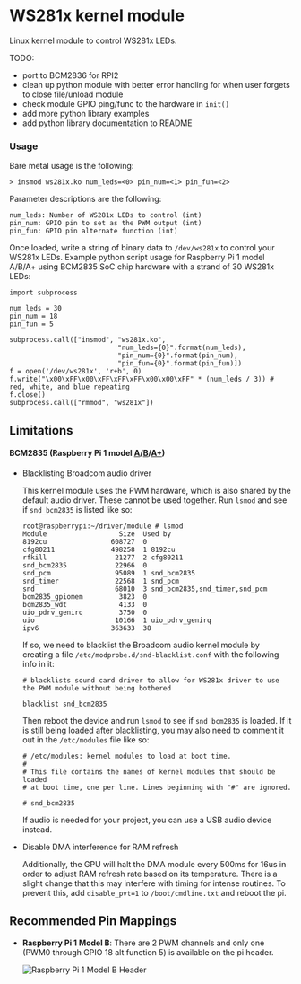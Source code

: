 # WS281x kernel module
Linux kernel module to control WS281x LEDs.

TODO:
- port to BCM2836 for RPI2
- clean up python module with better error handling for when user forgets to close file/unload module
- check module GPIO ping/func to the hardware in `init()`
- add more python library examples
- add python library documentation to README

### Usage
Bare metal usage is the following:

```
> insmod ws281x.ko num_leds=<0> pin_num=<1> pin_fun=<2>
```

Parameter descriptions are the following:

```
num_leds: Number of WS281x LEDs to control (int)
pin_num: GPIO pin to set as the PWM output (int)
pin_fun: GPIO pin alternate function (int)
```

Once loaded, write a string of binary data to `/dev/ws281x` to control your WS281x LEDs. Example python script usage for Raspberry Pi 1 model A/B/A+ using BCM2835 SoC chip hardware with a strand of 30 WS281x LEDs:

```
import subprocess

num_leds = 30
pin_num = 18
pin_fun = 5

subprocess.call(["insmod", "ws281x.ko",
                           "num_leds={0}".format(num_leds),
                           "pin_num={0}".format(pin_num),
                           "pin_fun={0}".format(pin_fun)])
f = open('/dev/ws281x', 'r+b', 0)
f.write("\x00\xFF\x00\xFF\xFF\xFF\x00\x00\xFF" * (num_leds / 3)) # red, white, and blue repeating
f.close()
subprocess.call(["rmmod", "ws281x"])
```

## Limitations

#### **BCM2835 (Raspberry Pi 1 model [A](https://www.raspberrypi.org/products/model-a/)/[B](https://www.raspberrypi.org/products/model-b/)/[A+](https://www.raspberrypi.org/products/model-a-plus/))**

- Blacklisting Broadcom audio driver

  This kernel module uses the PWM hardware, which is also shared by the default audio driver. These cannot be used together. Run `lsmod` and see if `snd_bcm2835` is listed like so:
  ```
  root@raspberrypi:~/driver/module # lsmod
  Module                  Size  Used by
  8192cu                608727  0
  cfg80211              498258  1 8192cu
  rfkill                 21277  2 cfg80211
  snd_bcm2835            22966  0
  snd_pcm                95089  1 snd_bcm2835
  snd_timer              22568  1 snd_pcm
  snd                    68010  3 snd_bcm2835,snd_timer,snd_pcm
  bcm2835_gpiomem         3823  0
  bcm2835_wdt             4133  0
  uio_pdrv_genirq         3750  0
  uio                    10166  1 uio_pdrv_genirq
  ipv6                  363633  38
  ```
  If so, we need to blacklist the Broadcom audio kernel module by creating a file `/etc/modprobe.d/snd-blacklist.conf` with the following info in it:
  ```
  # blacklists sound card driver to allow for WS281x driver to use the PWM module without being bothered

  blacklist snd_bcm2835
  ```
  Then reboot the device and run `lsmod` to see if `snd_bcm2835` is loaded. If it is still being loaded after blacklisting, you may also need to comment it out in the `/etc/modules` file like so:
  ```
  # /etc/modules: kernel modules to load at boot time.
  #
  # This file contains the names of kernel modules that should be loaded
  # at boot time, one per line. Lines beginning with "#" are ignored.

  # snd_bcm2835
  ```
  If audio is needed for your project, you can use a USB audio device instead.

- Disable DMA interference for RAM refresh

  Additionally, the GPU will halt the DMA module every 500ms for 16us in order to adjust RAM refresh rate based on its temperature. There is a slight change that this may interfere with timing for intense routines. To prevent this, add `disable_pvt=1` to `/boot/cmdline.txt` and reboot the pi.

## Recommended Pin Mappings
- **Raspberry Pi 1 Model B**: There are 2 PWM channels and only one (PWM0 through GPIO 18 alt function 5) is available on the pi header.

  ![Raspberry Pi 1 Model B Header](http://elinux.org/images/8/80/Pi-GPIO-header-26-sm.png)
